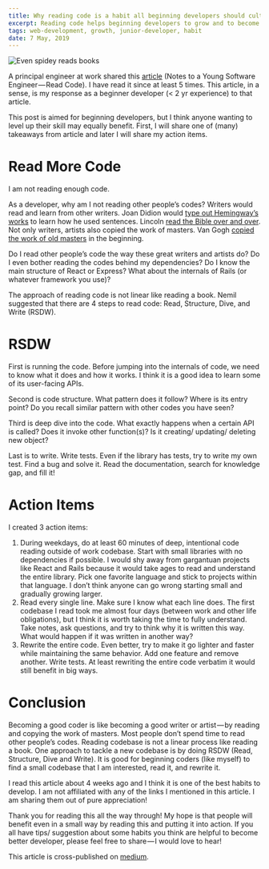 ```yaml
---
title: Why reading code is a habit all beginning developers should cultivate
excerpt: Reading code helps beginning developers to grow and to become better
tags: web-development, growth, junior-developer, habit
date: 7 May, 2019
---
```


![Even spidey reads books](https://subscriptions.acecomics.co.uk/wp-content/uploads/2017/07/swinging-spidey-ww-reverse.png)

A principal engineer at work shared this [article](https://www.nemil.com/on-software-engineering/read-code.html) (Notes to a Young Software Engineer — Read Code). I have read it since at least 5 times. This article, in a sense, is my response as a beginner developer (< 2 yr experience) to that article.

This post is aimed for beginning developers, but I think anyone wanting to level up their skill may equally benefit. First, I will share one of (many) takeaways from article and later I will share my action items.

# Read More Code

I am not reading enough code.

As a developer, why am I not reading other people’s codes? Writers would read and learn from other writers. Joan Didion would [type out Hemingway’s works](https://www.theparisreview.org/interviews/3439/joan-didion-the-art-of-fiction-no-71-joan-didion) to learn how he used sentences. Lincoln [read the Bible over and over](http://www.abrahamlincolnsclassroom.org/abraham-lincoln-in-depth/abraham-lincoln-and-the-bible/). Not only writers, artists also copied the work of masters. Van Gogh [copied the work of old masters](https://www.scotthyoung.com/blog/2017/10/02/how-ben-franklin-learned-to-write/) in the beginning.

Do I read other people’s code the way these great writers and artists do? Do I even bother reading the codes behind my dependencies? Do I know the main structure of React or Express? What about the internals of Rails (or whatever framework you use)?

The approach of reading code is not linear like reading a book. Nemil suggested that there are 4 steps to read code: Read, Structure, Dive, and Write (RSDW).

# RSDW
First is running the code. Before jumping into the internals of code, we need to know what it does and how it works. I think it is a good idea to learn some of its user-facing APIs.

Second is code structure. What pattern does it follow? Where is its entry point? Do you recall similar pattern with other codes you have seen?

Third is deep dive into the code. What exactly happens when a certain API is called? Does it invoke other function(s)? Is it creating/ updating/ deleting new object?

Last is to write. Write tests. Even if the library has tests, try to write my own test. Find a bug and solve it. Read the documentation, search for knowledge gap, and fill it!

# Action Items
I created 3 action items:

1. During weekdays, do at least 60 minutes of deep, intentional code reading outside of work codebase. Start with small libraries with no dependencies if possible. I would shy away from gargantuan projects like React and Rails because it would take ages to read and understand the entire library. Pick one favorite language and stick to projects within that language. I don’t think anyone can go wrong starting small and gradually growing larger.
2. Read every single line. Make sure I know what each line does. The first codebase I read took me almost four days (between work and other life obligations), but I think it is worth taking the time to fully understand. Take notes, ask questions, and try to think why it is written this way. What would happen if it was written in another way?
3. Rewrite the entire code. Even better, try to make it go lighter and faster while maintaining the same behavior. Add one feature and remove another. Write tests. At least rewriting the entire code verbatim it would still benefit in big ways.

# Conclusion

Becoming a good coder is like becoming a good writer or artist — by reading and copying the work of masters. Most people don’t spend time to read other people’s codes. Reading codebase is not a linear process like reading a book. One approach to tackle a new codebase is by doing RSDW (Read, Structure, Dive and Write). It is good for beginning coders (like myself) to find a small codebase that I am interested, read it, and rewrite it.

I read this article about 4 weeks ago and I think it is one of the best habits to develop. I am not affiliated with any of the links I mentioned in this article. I am sharing them out of pure appreciation!

Thank you for reading this all the way through! My hope is that people will benefit even in a small way by reading this and putting it into action. If you all have tips/ suggestion about some habits you think are helpful to become better developer, please feel free to share — I would love to hear! 

This article is cross-published on [medium](https://medium.com/@igor.irianto/notes-from-young-engineer-read-code-dda711255942).
